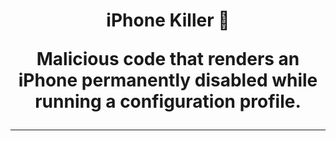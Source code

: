 <h1 align="center">iPhone Killer 
   
Malicious code that renders an iPhone permanently disabled while running a configuration profile. 
</p><hr>
